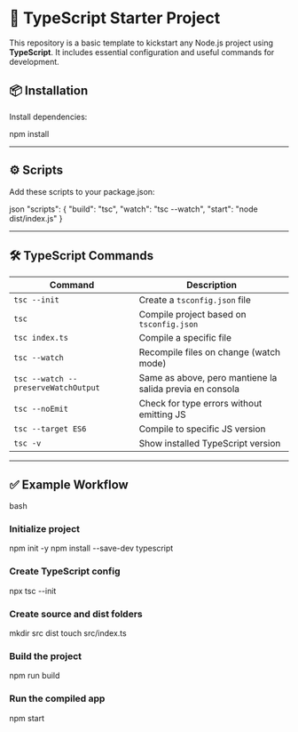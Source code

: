 # 🚀 TypeScript Starter Project

This repository is a basic template to kickstart any Node.js project using **TypeScript**. It includes essential configuration and useful commands for development.

## 📦 Installation

Install dependencies:

npm install


---

## ⚙️ Scripts

Add these scripts to your package.json:

json
"scripts": {
  "build": "tsc",
  "watch": "tsc --watch",
  "start": "node dist/index.js"
}


---

## 🛠 TypeScript Commands

| Command                             | Description                                              |
| ----------------------------------- | -------------------------------------------------------- |
| `tsc --init`                        | Create a `tsconfig.json` file                            |
| `tsc`                               | Compile project based on `tsconfig.json`                 |
| `tsc index.ts`                      | Compile a specific file                                  |
| `tsc --watch`                       | Recompile files on change (watch mode)                   |
| `tsc --watch --preserveWatchOutput` | Same as above, pero mantiene la salida previa en consola |
| `tsc --noEmit`                      | Check for type errors without emitting JS                |
| `tsc --target ES6`                  | Compile to specific JS version                           |
| `tsc -v`                            | Show installed TypeScript version                        |

---

## ✅ Example Workflow

bash
### Initialize project
npm init -y
npm install --save-dev typescript

### Create TypeScript config
npx tsc --init

### Create source and dist folders
mkdir src dist
touch src/index.ts

### Build the project
npm run build

### Run the compiled app
npm start
